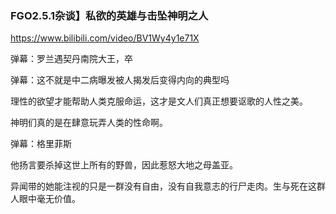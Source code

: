 ### FGO2.5.1杂谈】私欲的英雄与击坠神明之人
https://www.bilibili.com/video/BV1Wy4y1e71X

弹幕：罗兰遇契丹南院大王，卒

弹幕：这不就是中二病曝发被人揭发后变得内向的典型吗

理性的欲望才能帮助人类克服命运，这才是文人们真正想要讴歌的人性之美。

神明们真的是在肆意玩弄人类的性命啊。

弹幕：格里菲斯

他扬言要杀掉这世上所有的野兽，因此惹怒大地之母盖亚。

异闻带的她能注视的只是一群没有自由，没有自我意志的行尸走肉。生与死在这群人眼中毫无价值。
